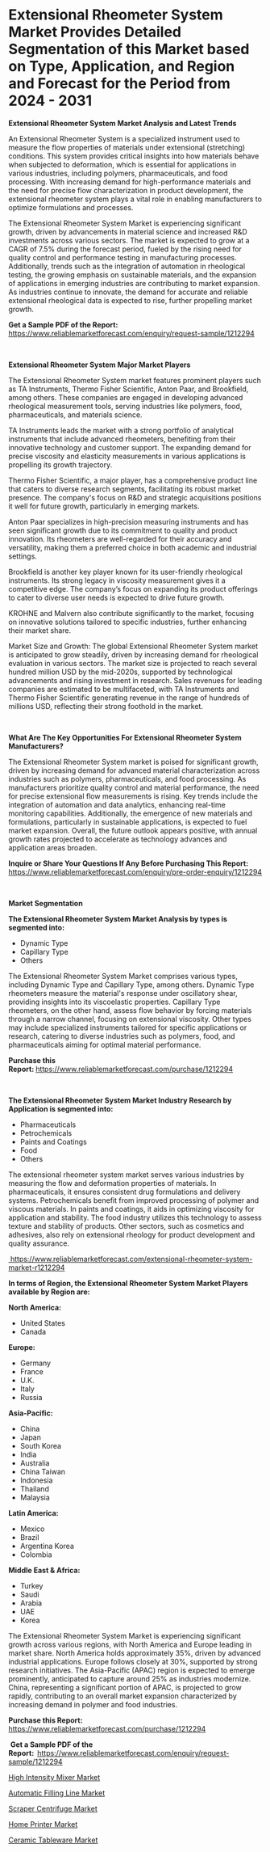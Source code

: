 <p><h1>Extensional Rheometer System Market Provides Detailed Segmentation of this Market based on Type, Application, and Region and Forecast for the Period from 2024 - 2031</h1></p><p><strong>Extensional Rheometer System Market Analysis and Latest Trends</strong></p>
<p><p>An Extensional Rheometer System is a specialized instrument used to measure the flow properties of materials under extensional (stretching) conditions. This system provides critical insights into how materials behave when subjected to deformation, which is essential for applications in various industries, including polymers, pharmaceuticals, and food processing. With increasing demand for high-performance materials and the need for precise flow characterization in product development, the extensional rheometer system plays a vital role in enabling manufacturers to optimize formulations and processes.</p><p>The Extensional Rheometer System Market is experiencing significant growth, driven by advancements in material science and increased R&D investments across various sectors. The market is expected to grow at a CAGR of 7.5% during the forecast period, fueled by the rising need for quality control and performance testing in manufacturing processes. Additionally, trends such as the integration of automation in rheological testing, the growing emphasis on sustainable materials, and the expansion of applications in emerging industries are contributing to market expansion. As industries continue to innovate, the demand for accurate and reliable extensional rheological data is expected to rise, further propelling market growth.</p></p>
<p><strong>Get a Sample PDF of the Report:&nbsp;</strong> <a href="https://www.reliablemarketforecast.com/enquiry/request-sample/1212294?utm_campaign=1404&utm_medium=2&utm_source=Github&utm_content=ia&utm_term=06102024&utm_id=extensional-rheometer-system">https://www.reliablemarketforecast.com/enquiry/request-sample/1212294</a></p>
<p>&nbsp;</p>
<p><strong>Extensional Rheometer System Major Market Players</strong></p>
<p><p>The Extensional Rheometer System market features prominent players such as TA Instruments, Thermo Fisher Scientific, Anton Paar, and Brookfield, among others. These companies are engaged in developing advanced rheological measurement tools, serving industries like polymers, food, pharmaceuticals, and materials science.</p><p>TA Instruments leads the market with a strong portfolio of analytical instruments that include advanced rheometers, benefiting from their innovative technology and customer support. The expanding demand for precise viscosity and elasticity measurements in various applications is propelling its growth trajectory.</p><p>Thermo Fisher Scientific, a major player, has a comprehensive product line that caters to diverse research segments, facilitating its robust market presence. The company's focus on R&D and strategic acquisitions positions it well for future growth, particularly in emerging markets.</p><p>Anton Paar specializes in high-precision measuring instruments and has seen significant growth due to its commitment to quality and product innovation. Its rheometers are well-regarded for their accuracy and versatility, making them a preferred choice in both academic and industrial settings.</p><p>Brookfield is another key player known for its user-friendly rheological instruments. Its strong legacy in viscosity measurement gives it a competitive edge. The company’s focus on expanding its product offerings to cater to diverse user needs is expected to drive future growth.</p><p>KROHNE and Malvern also contribute significantly to the market, focusing on innovative solutions tailored to specific industries, further enhancing their market share.</p><p>Market Size and Growth: The global Extensional Rheometer System market is anticipated to grow steadily, driven by increasing demand for rheological evaluation in various sectors. The market size is projected to reach several hundred million USD by the mid-2020s, supported by technological advancements and rising investment in research. Sales revenues for leading companies are estimated to be multifaceted, with TA Instruments and Thermo Fisher Scientific generating revenue in the range of hundreds of millions USD, reflecting their strong foothold in the market.</p></p>
<p>&nbsp;</p>
<p><strong>What Are The Key Opportunities For Extensional Rheometer System Manufacturers?</strong></p>
<p><p>The Extensional Rheometer System market is poised for significant growth, driven by increasing demand for advanced material characterization across industries such as polymers, pharmaceuticals, and food processing. As manufacturers prioritize quality control and material performance, the need for precise extensional flow measurements is rising. Key trends include the integration of automation and data analytics, enhancing real-time monitoring capabilities. Additionally, the emergence of new materials and formulations, particularly in sustainable applications, is expected to fuel market expansion. Overall, the future outlook appears positive, with annual growth rates projected to accelerate as technology advances and application areas broaden.</p></p>
<p><strong>Inquire or Share Your Questions If Any Before Purchasing This Report:</strong> <a href="https://www.reliablemarketforecast.com/enquiry/pre-order-enquiry/1212294?utm_campaign=1404&utm_medium=2&utm_source=Github&utm_content=ia&utm_term=06102024&utm_id=extensional-rheometer-system">https://www.reliablemarketforecast.com/enquiry/pre-order-enquiry/1212294</a></p>
<p>&nbsp;</p>
<p><strong>Market Segmentation</strong></p>
<p><strong>The Extensional Rheometer System Market Analysis by types is segmented into:</strong></p>
<p><ul><li>Dynamic Type</li><li>Capillary Type</li><li>Others</li></ul></p>
<p><p>The Extensional Rheometer System Market comprises various types, including Dynamic Type and Capillary Type, among others. Dynamic Type rheometers measure the material's response under oscillatory shear, providing insights into its viscoelastic properties. Capillary Type rheometers, on the other hand, assess flow behavior by forcing materials through a narrow channel, focusing on extensional viscosity. Other types may include specialized instruments tailored for specific applications or research, catering to diverse industries such as polymers, food, and pharmaceuticals aiming for optimal material performance.</p></p>
<p><strong>Purchase this Report:&nbsp;</strong><a href="https://www.reliablemarketforecast.com/purchase/1212294?utm_campaign=1404&utm_medium=2&utm_source=Github&utm_content=ia&utm_term=06102024&utm_id=extensional-rheometer-system">https://www.reliablemarketforecast.com/purchase/1212294</a></p>
<p>&nbsp;</p>
<p><strong>The Extensional Rheometer System Market Industry Research by Application is segmented into:</strong></p>
<p><ul><li>Pharmaceuticals</li><li>Petrochemicals</li><li>Paints and Coatings</li><li>Food</li><li>Others</li></ul></p>
<p><p>The extensional rheometer system market serves various industries by measuring the flow and deformation properties of materials. In pharmaceuticals, it ensures consistent drug formulations and delivery systems. Petrochemicals benefit from improved processing of polymer and viscous materials. In paints and coatings, it aids in optimizing viscosity for application and stability. The food industry utilizes this technology to assess texture and stability of products. Other sectors, such as cosmetics and adhesives, also rely on extensional rheology for product development and quality assurance.</p></p>
<p><a href="https://www.reliablemarketforecast.com/extensional-rheometer-system-market-r1212294?utm_campaign=1404&utm_medium=2&utm_source=Github&utm_content=ia&utm_term=06102024&utm_id=extensional-rheometer-system">&nbsp;https://www.reliablemarketforecast.com/extensional-rheometer-system-market-r1212294</a></p>
<p><strong>In terms of Region, the Extensional Rheometer System Market Players available by Region are:</strong></p>
<p>
    <p> <strong> North America: </strong>
        <ul>
            <li>United States</li>
            <li>Canada</li>
        </ul>
        </p> 
    <p> <strong> Europe: </strong>
        <ul>
            <li>Germany</li>
            <li>France</li>
            <li>U.K.</li>
            <li>Italy</li>
            <li>Russia</li>
        </ul>
        </p> 
    <p> <strong> Asia-Pacific: </strong>
        <ul>
            <li>China</li>
            <li>Japan</li>
            <li>South Korea</li>
            <li>India</li>
            <li>Australia</li>
            <li>China Taiwan</li>
            <li>Indonesia</li>
            <li>Thailand</li>
            <li>Malaysia</li>
        </ul>
        </p> 
    <p> <strong> Latin America: </strong>
        <ul>
            <li>Mexico</li>
            <li>Brazil</li>
            <li>Argentina Korea</li>
            <li>Colombia</li>
        </ul>
        </p> 
    <p> <strong> Middle East & Africa: </strong>
        <ul>
            <li>Turkey</li>
            <li>Saudi</li>
            <li>Arabia</li>
            <li>UAE</li>
            <li>Korea</li>
        </ul>
    </p>
    </p>
<p><p>The Extensional Rheometer System Market is experiencing significant growth across various regions, with North America and Europe leading in market share. North America holds approximately 35%, driven by advanced industrial applications. Europe follows closely at 30%, supported by strong research initiatives. The Asia-Pacific (APAC) region is expected to emerge prominently, anticipated to capture around 25% as industries modernize. China, representing a significant portion of APAC, is projected to grow rapidly, contributing to an overall market expansion characterized by increasing demand in polymer and food industries.</p></p>
<p><strong>Purchase this Report: </strong><a href="https://www.reliablemarketforecast.com/purchase/1212294?utm_campaign=1404&utm_medium=2&utm_source=Github&utm_content=ia&utm_term=06102024&utm_id=extensional-rheometer-system">https://www.reliablemarketforecast.com/purchase/1212294</a></p>
<p>&nbsp;<strong>Get a Sample PDF of the Report:&nbsp;&nbsp;</strong><a href="https://www.reliablemarketforecast.com/enquiry/request-sample/1212294?utm_campaign=1404&utm_medium=2&utm_source=Github&utm_content=ia&utm_term=06102024&utm_id=extensional-rheometer-system">https://www.reliablemarketforecast.com/enquiry/request-sample/1212294</a></p>
<p><strong></strong></p>
<p><p><a href="https://www.linkedin.com/pulse/high-intensity-mixer-market-consolidation-impact-structure-objbf?utm_campaign=1404&utm_medium=2&utm_source=Github&utm_content=ia&utm_term=06102024&utm_id=extensional-rheometer-system">High Intensity Mixer Market</a></p><p><a href="https://www.linkedin.com/pulse/automatic-filling-line-market-global-trends-forecast-2024-2031-gbfmf?utm_campaign=1404&utm_medium=2&utm_source=Github&utm_content=ia&utm_term=06102024&utm_id=extensional-rheometer-system">Automatic Filling Line Market</a></p><p><a href="https://www.linkedin.com/pulse/emerging-trends-scraper-centrifuge-market-detailed-overview-a8kvf?utm_campaign=1404&utm_medium=2&utm_source=Github&utm_content=ia&utm_term=06102024&utm_id=extensional-rheometer-system">Scraper Centrifuge Market</a></p><p><a href="https://www.linkedin.com/pulse/navigating-global-home-printer-market-landscape-trends-xpbwf?utm_campaign=1404&utm_medium=2&utm_source=Github&utm_content=ia&utm_term=06102024&utm_id=extensional-rheometer-system">Home Printer Market</a></p><p><a href="https://www.linkedin.com/pulse/global-ceramic-tableware-market-product-types-applications-regional-tsrcc?utm_campaign=1404&utm_medium=2&utm_source=Github&utm_content=ia&utm_term=06102024&utm_id=extensional-rheometer-system">Ceramic Tableware Market</a></p></p>